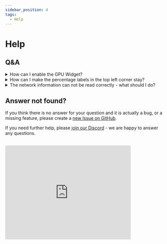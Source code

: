 ```yaml
---
sidebar_position: 4
tags:
  - Help
---
```


# Help

## Q&A

<!-- markdownlint-disable MD033 -->
<details>
  <summary>How can I enable the GPU Widget?</summary>

You can use the [`DASHDOT_WIDGET_LIST`](./config#dashdot_widget_list) flag to add the GPU widget,
by passing a list that includes it (e.g. `os,cpu,storage,ram,network,gpu`). If you are running
on docker though, make sure to also carefully read the [GPU Widget Options](./config/widget-options/graphics).

</details>

<details>
  <summary>How can I make the percentage labels in the top left corner stay?</summary>

In earlier versions, the top-left percentage labels were on by default, but due to UX decisions, they are now
only enabled on mobile devices. If you want to bring back the old behavior, there is the flag
[`DASHDOT_ALWAYS_SHOW_PERCENTAGES`](./config#dashdot_always_show_percentages) for that.

</details>

<details>
  <summary>The network information can not be read correctly - what should I do?</summary>

First of all, if you are running docker, make sure that you are passing the `-v /:/mnt/host:ro`
bind mount. If you have done so, and it still does not work, please do the following:

> Check your logs for a message like `Using network interface "xxxxx"`.

**Is this the correct network interface?** If not, please find out your default interface, and pass the name
manually, using the [`DASHDOT_USE_NETWORK_INTERFACE`](./config#dashdot_use_network_interface) flag.

If it **is** the correct network interface, please open a GitHub issue with the relevant log outputs and information.

**Is there no message like this?** If so, please check your log for any errors and open a new issue on GitHub with
that information.

</details>

## Answer not found?

If you think there is no answer for your question and it is actually a bug, or a missing feature,
please create a [new Issue on GitHub](https://github.com/MauriceNino/dashdot/issues).

If you need further help, please [join our Discord](https://discord.gg/3teHFBNQ9W) - we are happy to answer any questions.

<br/>
<iframe
  src="https://discord.com/widget?id=986251291577688064&theme=dark"
  width="400"
  height="300"
  allowtransparency="true"
  frameborder="0"
  sandbox="allow-popups allow-popups-to-escape-sandbox allow-same-origin allow-scripts"
></iframe>
